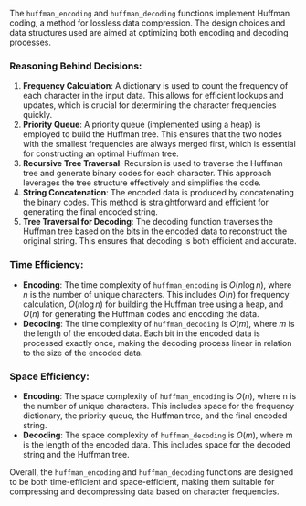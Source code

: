 The `huffman_encoding` and `huffman_decoding` functions implement Huffman coding, a method for lossless data compression. The design choices and data structures used are aimed at optimizing both encoding and decoding processes.

### Reasoning Behind Decisions:
1. **Frequency Calculation**: A dictionary is used to count the frequency of each character in the input data. This allows for efficient lookups and updates, which is crucial for determining the character frequencies quickly.
2. **Priority Queue**: A priority queue (implemented using a heap) is employed to build the Huffman tree. This ensures that the two nodes with the smallest frequencies are always merged first, which is essential for constructing an optimal Huffman tree.
3. **Recursive Tree Traversal**: Recursion is used to traverse the Huffman tree and generate binary codes for each character. This approach leverages the tree structure effectively and simplifies the code.
4. **String Concatenation**: The encoded data is produced by concatenating the binary codes. This method is straightforward and efficient for generating the final encoded string.
5. **Tree Traversal for Decoding**: The decoding function traverses the Huffman tree based on the bits in the encoded data to reconstruct the original string. This ensures that decoding is both efficient and accurate.

### Time Efficiency:
- **Encoding**: The time complexity of `huffman_encoding` is $O(n \log n)$, where $n$ is the number of unique characters. This includes $O(n)$ for frequency calculation, $O(n \log n)$ for building the Huffman tree using a heap, and $O(n)$ for generating the Huffman codes and encoding the data.
- **Decoding**: The time complexity of `huffman_decoding` is $O(m)$, where $m$ is the length of the encoded data. Each bit in the encoded data is processed exactly once, making the decoding process linear in relation to the size of the encoded data.

### Space Efficiency:
- **Encoding**: The space complexity of `huffman_encoding` is $O(n)$, where n is the number of unique characters. This includes space for the frequency dictionary, the priority queue, the Huffman tree, and the final encoded string.
- **Decoding**: The space complexity of `huffman_decoding` is $O(m)$, where m is the length of the encoded data. This includes space for the decoded string and the Huffman tree.

Overall, the `huffman_encoding` and `huffman_decoding` functions are designed to be both time-efficient and space-efficient, making them suitable for compressing and decompressing data based on character frequencies.